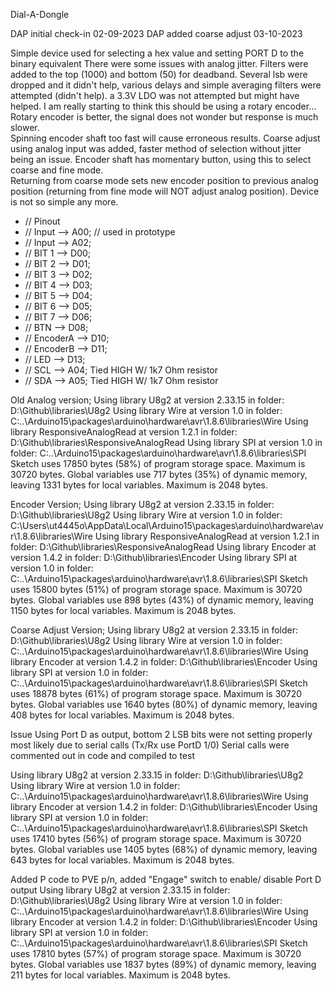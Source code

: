 Dial-A-Dongle

DAP  initial check-in     02-09-2023 
DAP  added coarse adjust  03-10-2023

Simple device used for selecting a hex value and setting PORT D to the binary equivalent 
There were some issues with analog jitter.  Filters were added to the top (1000) and bottom (50) for deadband.
Several lsb were dropped and it didn't help, various delays and simple averaging filters were attempted (didn't help).
a 3.3V LDO was not attempted but might have helped.
I am really starting to think this should be using a rotary encoder...
Rotary encoder is better, the signal does not wonder but response is much slower.  
Spinning encoder shaft too fast will cause erroneous results.
Coarse adjust using analog input was added, faster method of selection without jitter being an issue.
Encoder shaft has momentary button, using this to select coarse and fine mode.  
Returning from coarse mode sets new encoder position to previous analog position (returning from fine mode will NOT adjust analog position).
Device is not so simple any more.

 *  // Pinout
 *  //  Input     --> A00;  // used in prototype
 *  //  Input     --> A02;
 *  //  BIT 1     --> D00;
 *  //  BIT 2     --> D01;
 *  //  BIT 3     --> D02;
 *  //  BIT 4     --> D03;
 *  //  BIT 5     --> D04;
 *  //  BIT 6     --> D05;
 *  //  BIT 7     --> D06;
 *  //  BTN       --> D08;
 *  //  EncoderA  --> D10;
 *  //  EncoderB  --> D11;
 *  //  LED       --> D13;
 *  //  SCL       --> A04; Tied HIGH W/ 1k7 Ohm resistor
 *  //  SDA       --> A05; Tied HIGH W/ 1k7 Ohm resistor

Old Analog version;
Using library U8g2 at version 2.33.15 in folder: D:\Github\libraries\U8g2 
Using library Wire at version 1.0 in folder: C:..\Arduino15\packages\arduino\hardware\avr\1.8.6\libraries\Wire 
Using library ResponsiveAnalogRead at version 1.2.1 in folder: D:\Github\libraries\ResponsiveAnalogRead 
Using library SPI at version 1.0 in folder: C:..\Arduino15\packages\arduino\hardware\avr\1.8.6\libraries\SPI 
Sketch uses 17850 bytes (58%) of program storage space. Maximum is 30720 bytes.
Global variables use 717 bytes (35%) of dynamic memory, leaving 1331 bytes for local variables. Maximum is 2048 bytes.

Encoder Version;
Using library U8g2 at version 2.33.15 in folder: D:\Github\libraries\U8g2 
Using library Wire at version 1.0 in folder: C:\Users\ut4445o\AppData\Local\Arduino15\packages\arduino\hardware\avr\1.8.6\libraries\Wire 
Using library ResponsiveAnalogRead at version 1.2.1 in folder: D:\Github\libraries\ResponsiveAnalogRead 
Using library Encoder at version 1.4.2 in folder: D:\Github\libraries\Encoder 
Using library SPI at version 1.0 in folder: C:..\Arduino15\packages\arduino\hardware\avr\1.8.6\libraries\SPI 
Sketch uses 15800 bytes (51%) of program storage space. Maximum is 30720 bytes.
Global variables use 898 bytes (43%) of dynamic memory, leaving 1150 bytes for local variables. Maximum is 2048 bytes.

Coarse Adjust Version;
Using library U8g2 at version 2.33.15 in folder: D:\Github\libraries\U8g2 
Using library Wire at version 1.0 in folder: C:..\Arduino15\packages\arduino\hardware\avr\1.8.6\libraries\Wire 
Using library Encoder at version 1.4.2 in folder: D:\Github\libraries\Encoder 
Using library SPI at version 1.0 in folder: C:..\Arduino15\packages\arduino\hardware\avr\1.8.6\libraries\SPI 
Sketch uses 18878 bytes (61%) of program storage space. Maximum is 30720 bytes.
Global variables use 1640 bytes (80%) of dynamic memory, leaving 408 bytes for local variables. Maximum is 2048 bytes.

Issue Using Port D as output, bottom 2 LSB bits were not setting properly most likely due to serial calls (Tx/Rx use PortD 1/0)
Serial calls were commented out in code and compiled to test

Using library U8g2 at version 2.33.15 in folder: D:\Github\libraries\U8g2 
Using library Wire at version 1.0 in folder: C:..\Arduino15\packages\arduino\hardware\avr\1.8.6\libraries\Wire 
Using library Encoder at version 1.4.2 in folder: D:\Github\libraries\Encoder 
Using library SPI at version 1.0 in folder: C:..\Arduino15\packages\arduino\hardware\avr\1.8.6\libraries\SPI
Sketch uses 17410 bytes (56%) of program storage space. Maximum is 30720 bytes.
Global variables use 1405 bytes (68%) of dynamic memory, leaving 643 bytes for local variables. Maximum is 2048 bytes.

Added P code to PVE p/n, added "Engage" switch to enable/ disable Port D output
Using library U8g2 at version 2.33.15 in folder: D:\Github\libraries\U8g2 
Using library Wire at version 1.0 in folder: C:..\Arduino15\packages\arduino\hardware\avr\1.8.6\libraries\Wire 
Using library Encoder at version 1.4.2 in folder: D:\Github\libraries\Encoder 
Using library SPI at version 1.0 in folder: C:..\Arduino15\packages\arduino\hardware\avr\1.8.6\libraries\SPI
Sketch uses 17810 bytes (57%) of program storage space. Maximum is 30720 bytes.
Global variables use 1837 bytes (89%) of dynamic memory, leaving 211 bytes for local variables. Maximum is 2048 bytes.